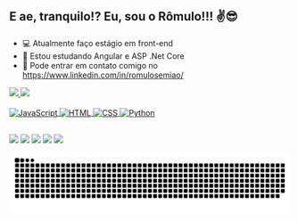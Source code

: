 ## E ae, tranquilo!? Eu, sou o Rômulo!!! ✌😎

- 💻 Atualmente faço estágio em front-end
- 🚀 Estou estudando Angular e ASP .Net Core 
- 👀 Pode entrar em contato comigo no https://www.linkedin.com/in/romulosemiao/

<div>
  <a href="https://github.com/romulosemiao">
  <img height="180em" src="https://github-readme-stats.vercel.app/api?username=romulosemiao&show_icons=true&theme=remedy&include_all_commits=true&count_private=true"/>
  <img height="180em" src="https://github-readme-stats.vercel.app/api/top-langs/?username=romulosemiao&layout=compact&langs_count=7&theme=radical"/>
</div>
  
<div style="display: inline_block"><br>
  <img align="center" alt="JavaScript" height="30" width="40" src="https://cdn.jsdelivr.net/gh/devicons/devicon/icons/javascript/javascript-plain.svg">
  <img align="center" alt="HTML" height="30" width="40" src="https://cdn.jsdelivr.net/gh/devicons/devicon/icons/html5/html5-plain.svg"/>
  <img align="center" alt="CSS" height="30" width="40" src="https://cdn.jsdelivr.net/gh/devicons/devicon/icons/css3/css3-plain.svg">
  <img align="center" alt="Python" height="30" width="40" src="https://cdn.jsdelivr.net/gh/devicons/devicon/icons/python/python-plain.svg">
</div>
  
 ##
  
 <div> 
  <a href="https://www.instagram.com/romulosemiao/" target="_blank"><img src="https://img.shields.io/badge/-Instagram-%23E4405F?style=for-the-badge&logo=instagram&logoColor=white" target="_blank"></a>
 	<a href="https://www.twitch.tv/feette" target="_blank"><img src="https://img.shields.io/badge/Twitch-9146FF?style=for-the-badge&logo=twitch&logoColor=white" target="_blank"></a>
 <a href="https://discord.gg/Cvt2VJYHFa" target="_blank"><img src="https://img.shields.io/badge/Discord-7289DA?style=for-the-badge&logo=discord&logoColor=white" target="_blank"></a> 
  <a href = "mailto:r.semiao.a@gmail.com"><img src="https://img.shields.io/badge/-Gmail-%23333?style=for-the-badge&logo=gmail&logoColor=white" target="_blank"></a>
  <a href="https://www.linkedin.com/in/romulosemiao/" target="_blank"><img src="https://img.shields.io/badge/-LinkedIn-%230077B5?style=for-the-badge&logo=linkedin&logoColor=white" target="_blank"></a> 
 
  ![Snake animation](https://github.com/romulosemiao/romulosemiao/blob/output/github-contribution-grid-snake.svg)
 
</div>
